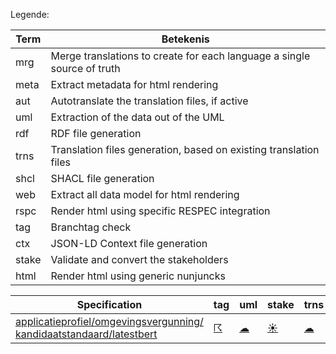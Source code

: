 Legende:

| Term | Betekenis |
| --- | --- |
| mrg | Merge translations to create for each language a single source of truth |
| meta | Extract metadata for html rendering |
| aut | Autotranslate the translation files, if active |
| uml | Extraction of the data out of the UML |
| rdf | RDF file generation |
| trns | Translation files generation, based on existing translation files |
| shcl | SHACL file generation |
| web | Extract all data model for html rendering  |
| rspc | Render html using specific RESPEC integration  |
| tag | Branchtag check |
| ctx | JSON-LD Context file generation |
| stake | Validate and convert the stakeholders |
| html | Render html using generic nunjuncks |

| Specification | tag | uml | stake | trns | aut  | mrg | web | meta | html | rspc| ctx | rdf | shcl |
| --- | --- | --- | --- | --- | --- | --- | --- | --- | --- | --- | --- | --- | --- |
| [applicatieprofiel/omgevingsvergunning/ kandidaatstandaard/latestbert](/report4/doc/applicatieprofiel/omgevingsvergunning/kandidaatstandaard/latestbert) | [&#9736;](/report4/doc/applicatieprofiel/omgevingsvergunning/kandidaatstandaard/latestbert/branchtag.report.md)| [&#9729;](/report4/doc/applicatieprofiel/omgevingsvergunning/kandidaatstandaard/latestbert/oslo-converter-ea.report.md)| [&#9728;](/report4/doc/applicatieprofiel/omgevingsvergunning/kandidaatstandaard/latestbert/oslo-stakeholders-converter.report.md)| [&#9729;](/report4/doc/applicatieprofiel/omgevingsvergunning/kandidaatstandaard/latestbert/translate.report.md)| [&#9728;](/report4/doc/applicatieprofiel/omgevingsvergunning/kandidaatstandaard/latestbert/autotranslate.report.md)| [&#9728;](/report4/doc/applicatieprofiel/omgevingsvergunning/kandidaatstandaard/latestbert/merge.report.md)| [&#9736;](/report4/doc/applicatieprofiel/omgevingsvergunning/kandidaatstandaard/latestbert/generator-webuniversum-json.report.md)| [&#9728;](/report4/doc/applicatieprofiel/omgevingsvergunning/kandidaatstandaard/latestbert/metadata.report.md)| [&#9736;](/report4/doc/applicatieprofiel/omgevingsvergunning/kandidaatstandaard/latestbert/generator-html.report.md)| [&#9736;](/report4/doc/applicatieprofiel/omgevingsvergunning/kandidaatstandaard/latestbert/generator-respec.report.md)| [&#9736;](/report4/doc/applicatieprofiel/omgevingsvergunning/kandidaatstandaard/latestbert/generator-jsonld-context.report.md)| | [&#9736;](/report4/doc/applicatieprofiel/omgevingsvergunning/kandidaatstandaard/latestbert/generator-shacl.report.md)|
